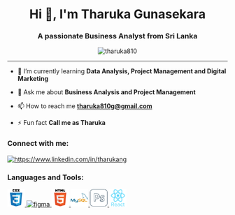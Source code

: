<h1 align="center">Hi 👋, I'm Tharuka Gunasekara</h1>
<h3 align="center">A passionate Business Analyst from Sri Lanka</h3>

<p align="center"> <img src="https://komarev.com/ghpvc/?username=tharuka810&label=Profile%20views&color=0e75b6&style=flat" alt="tharuka810" /> </p>

---

- 🌱 I’m currently learning **Data Analysis, Project Management and Digital Marketing**

- 💬 Ask me about **Business Analysis and Project Management**

- 📫 How to reach me **tharuka810g@gmail.com**

- ⚡ Fun fact **Call me as Tharuka**

<h3 align="left">Connect with me:</h3>
<p align="left">
<a href="https://linkedin.com/in/https://www.linkedin.com/in/tharukang" target="blank"><img align="center" src="https://raw.githubusercontent.com/rahuldkjain/github-profile-readme-generator/master/src/images/icons/Social/linked-in-alt.svg" alt="https://www.linkedin.com/in/tharukang" height="30" width="40" /></a>
</p>

<h3 align="left">Languages and Tools:</h3>
<p align="left"> <a href="https://www.w3schools.com/css/" target="_blank" rel="noreferrer"> <img src="https://raw.githubusercontent.com/devicons/devicon/master/icons/css3/css3-original-wordmark.svg" alt="css3" width="40" height="40"/> </a> <a href="https://www.figma.com/" target="_blank" rel="noreferrer"> <img src="https://www.vectorlogo.zone/logos/figma/figma-icon.svg" alt="figma" width="40" height="40"/> </a> <a href="https://www.w3.org/html/" target="_blank" rel="noreferrer"> <img src="https://raw.githubusercontent.com/devicons/devicon/master/icons/html5/html5-original-wordmark.svg" alt="html5" width="40" height="40"/> </a> <a href="https://www.mysql.com/" target="_blank" rel="noreferrer"> <img src="https://raw.githubusercontent.com/devicons/devicon/master/icons/mysql/mysql-original-wordmark.svg" alt="mysql" width="40" height="40"/> </a> <a href="https://www.photoshop.com/en" target="_blank" rel="noreferrer"> <img src="https://raw.githubusercontent.com/devicons/devicon/master/icons/photoshop/photoshop-line.svg" alt="photoshop" width="40" height="40"/> </a> <a href="https://reactjs.org/" target="_blank" rel="noreferrer"> <img src="https://raw.githubusercontent.com/devicons/devicon/master/icons/react/react-original-wordmark.svg" alt="react" width="40" height="40"/> </a> </p>
